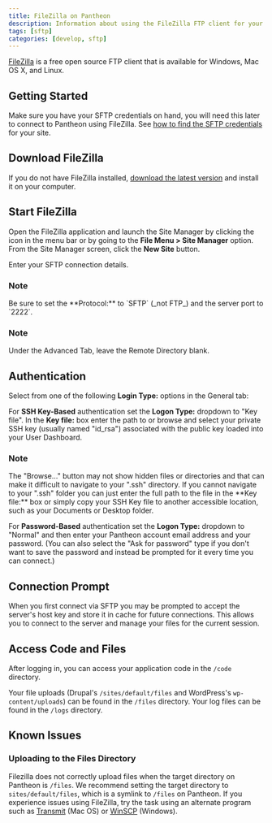 ```yaml
---
title: FileZilla on Pantheon
description: Information about using the FileZilla FTP client for your Pantheon Drupal or Wordpress site.
tags: [sftp]
categories: [develop, sftp]
---
```

[FileZilla](https://FileZilla-project.org/) is a free open source FTP client that is available for Windows, Mac OS X, and Linux.

## Getting Started

Make sure you have your SFTP credentials on hand, you will need this later to connect to Pantheon using FileZilla. See [how to find the SFTP credentials](/docs/sftp#sftp-connection-information) for your site.

## Download FileZilla

If you do not have FileZilla installed, [download the latest version](https://FileZilla-project.org/) and install it on your computer.

## Start FileZilla

Open the FileZilla application and launch the Site Manager by clicking the icon in the menu bar or by going to the **File Menu > Site Manager** option. From the Site Manager screen, click the **New Site** button.

Enter your SFTP connection details.

<div class="alert alert-info" role="alert">
<h3 class="info">Note</h3>
<p>Be sure to set the **Protocol:** to `SFTP` (_not FTP_) and the server port to `2222`.</p></div>

<div class="alert alert-info" role="alert">
<h3 class="info">Note</h3>
<p>Under the Advanced Tab, leave the Remote Directory blank.  </p></div>

## Authentication

Select from one of the following **Login Type:** options in the General tab:

For **SSH Key-Based** authentication set the **Logon Type:** dropdown to "Key file". In the **Key file:** box enter the path to or browse and select your private SSH key (usually named "id_rsa") associated with the public key loaded into your User Dashboard.

<div class="alert alert-info" role="alert">
<h3 class="info">Note</h3>
<p>The "Browse..." button may not show hidden files or directories and that can make it difficult to navigate to your ".ssh" directory.  If you cannot navigate to your ".ssh" folder you can just enter the full path to the file in the **Key file:** box or simply copy your SSH Key file to another accessible location, such as your Documents or Desktop folder.</p></div>

For **Password-Based** authentication set the **Logon Type:** dropdown to "Normal" and then enter your Pantheon account email address and your password. (You can also select the "Ask for password" type if you don't want to save the password and instead be prompted for it every time you can connect.)

## Connection Prompt

When you first connect via SFTP you may be prompted to accept the server's host key and store it in cache for future connections. This allows you to connect to the server and manage your files for the current session.

## Access Code and Files

After logging in, you can access your application code in the `/code` directory.

Your file uploads (Drupal's `/sites/default/files` and WordPress's `wp-content/uploads`) can be found in the `/files` directory.  Your log files can be found in the `/logs` directory.

## Known Issues

### Uploading to the Files Directory
Filezilla does not correctly upload files when the target directory on Pantheon is `/files`. We recommend setting the target directory to `sites/default/files`, which is a symlink to `/files` on Pantheon. If you experience issues using FileZilla, try the task using an alternate program such as [Transmit](https://panic.com/transmit/) (Mac OS) or [WinSCP](/docs/winscp) (Windows).
